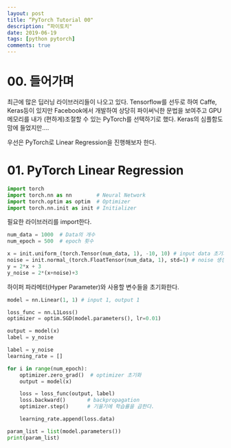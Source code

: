 ```yaml
---
layout: post
title: “PyTorch Tutorial 00"
description: “파이토치"
date: 2019-06-19
tags: [python pytorch]
comments: true
---
```




# 00. 들어가며

최근에 많은 딥러닝 라이브러리들이 나오고 있다. Tensorflow를 선두로 하여 Caffe, Keras등이 있지만 Facebook에서 개발하여 상당히 파이써닉한 문법을 보여주고 GPU 메모리를 내가 (편하게)조절할 수 있는 PyTorch를 선택하기로 했다. Keras의 심플함도 맘에 들었지만….

우선은 PyTorch로 Linear Regression을 진행해보자 한다.



# 01. PyTorch Linear Regression

```python
import torch
import torch.nn as nn        # Neural Network
import torch.optim as optim  # Optimizer
import torch.nn.init as init # Initializer
```

필요한 라이브러리를 import한다. 



```python
num_data = 1000  # Data의 개수
num_epoch = 500  # epoch 횟수

x = init.uniform_(torch.Tensor(num_data, 1), -10, 10) # input data 초기화
noise = init.normal_(torch.FloatTensor(num_data, 1), std=1) # noise 생성
y = 2*x + 3
y_noise = 2*(x+noise)+3
```

하이퍼 파라메터(Hyper Parameter)와 사용할 변수들을 초기화한다.

```python
model = nn.Linear(1, 1) # input 1, output 1

loss_func = nn.L1Loss()
optimizer = optim.SGD(model.parameters(), lr=0.01)

```



```python
output = model(x) 
label = y_noise

label = y_noise
learning_rate = []

for i in range(num_epoch):
    optimizer.zero_grad()  # optimizer 초기화
    output = model(x)

    loss = loss_func(output, label)
    loss.backward()       # backpropagation
    optimizer.step()      # 기울기에 학습률을 곱한다.

    learning_rate.append(loss.data)

param_list = list(model.parameters())
print(param_list)
```





























